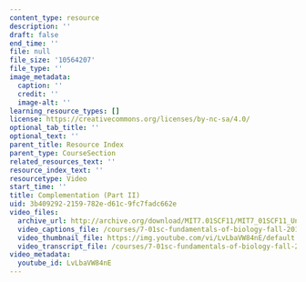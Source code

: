 ```yaml
---
content_type: resource
description: ''
draft: false
end_time: ''
file: null
file_size: '10564207'
file_type: ''
image_metadata:
  caption: ''
  credit: ''
  image-alt: ''
learning_resource_types: []
license: https://creativecommons.org/licenses/by-nc-sa/4.0/
optional_tab_title: ''
optional_text: ''
parent_title: Resource Index
parent_type: CourseSection
related_resources_text: ''
resource_index_text: ''
resourcetype: Video
start_time: ''
title: Complementation (Part II)
uid: 3b409292-2159-782e-d61c-9fc7fadc662e
video_files:
  archive_url: http://archive.org/download/MIT7.01SCF11/MIT7_01SCF11_Un3Ses4_Rec2_300k.mp4
  video_captions_file: /courses/7-01sc-fundamentals-of-biology-fall-2011/f084c24a33f054958b0901e41c7736c5_LvLbaVW84nE.vtt
  video_thumbnail_file: https://img.youtube.com/vi/LvLbaVW84nE/default.jpg
  video_transcript_file: /courses/7-01sc-fundamentals-of-biology-fall-2011/1f06cac98da486121547f119a16478cb_LvLbaVW84nE.pdf
video_metadata:
  youtube_id: LvLbaVW84nE
---
```

